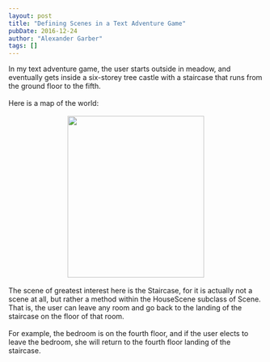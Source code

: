 ```yaml
---
layout: post
title: "Defining Scenes in a Text Adventure Game"
pubDate: 2016-12-24
author: "Alexander Garber"
tags: []
---
```


<div dir="ltr" style="text-align: left;" trbidi="on">In my text adventure game, the user starts outside in meadow, and eventually gets inside a six-storey tree castle with a staircase that runs from the ground floor to the fifth.<br><br>Here
        is a map of the world:<br><br>
        <div class="separator" style="clear: both; text-align: center;"><a href="https://4.bp.blogspot.com/-1OAlkDNepEs/WF478vPEY5I/AAAAAAAALo0/hxnxJ5eJPKMBI3Wn7uE_I8bwpy3pE1LfgCLcB/s1600/Scenes_Diagram.png" imageanchor="1" style="margin-left: 1em; margin-right: 1em;"><img border="0" height="320" src="https://4.bp.blogspot.com/-1OAlkDNepEs/WF478vPEY5I/AAAAAAAALo0/hxnxJ5eJPKMBI3Wn7uE_I8bwpy3pE1LfgCLcB/s320/Scenes_Diagram.png" width="270"></a></div>
<br>
        <div class="separator" style="clear: both; text-align: center;"></div>The scene of greatest interest here is the Staircase, for it is actually not a scene at all, but rather a method within the HouseScene subclass of Scene.  That is,
        the user can leave any room and go back to the landing of the staircase on the floor of that room.<br><br>For example, the bedroom is on the fourth floor, and if the user elects to leave the bedroom, she will return to the fourth floor
        landing of the staircase.
      </div>
